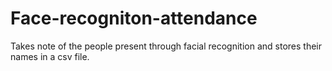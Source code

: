 # Face-recogniton-attendance
Takes note of the people present through facial recognition and stores their names in a csv file.
